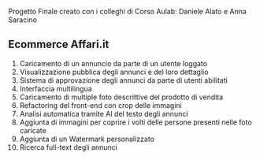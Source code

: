 <p> Progetto Finale creato con i colleghi di Corso Aulab: Daniele Alato e Anna Saracino </p>
<h2>Ecommerce Affari.it </h2>
  <ol>
        <li>Caricamento di un annuncio da parte di un utente loggato</li>
        <li>Visualizzazione pubblica degli annunci e del loro dettaglio</li>
        <li>Sistema di approvazione degli annunci da parte di utenti abilitati</li>
        <li>Interfaccia multilingua</li>
        <li>Caricamento di multiple foto descrittive del prodotto di vendita</li>
        <li>Refactoring del front-end con crop delle immagini</li>
        <li>Analisi automatica tramite AI del testo degli annunci</li>
        <li>Aggiunta di immagini per coprire i volti delle persone presenti nelle foto caricate</li>
        <li>Aggiunta di un Watermark personalizzato</li>
        <li>Ricerca full-text degli annunci</li>
    </ol>
